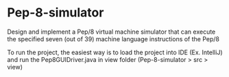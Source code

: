 # Pep-8-simulator
Design and implement a Pep/8 virtual machine simulator that can execute the specified seven (out of 39) machine language instructions of the Pep/8

To run the project, the easiest way is to load the project into IDE (Ex. IntelliJ) and run the Pep8GUIDriver.java in view folder (Pep-8-simulator > src > view)
